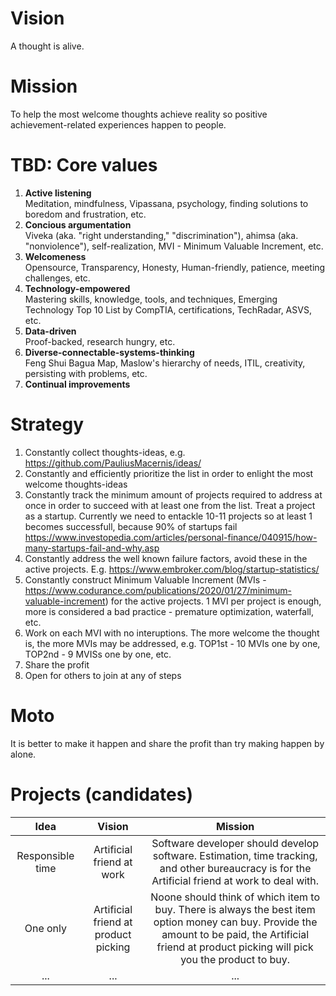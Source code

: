 # Vision

A thought is alive. 


# Mission

To help the most welcome thoughts achieve reality so positive achievement-related experiences happen to people.  


# TBD: Core values

1. **Active listening**  
  Meditation, mindfulness, Vipassana, psychology, finding solutions to boredom and frustration, etc.
2. **Concious argumentation**  
  Viveka (aka. "right understanding," "discrimination"), ahimsa (aka. "nonviolence"), self-realization, MVI - Minimum Valuable Increment, etc.
3. **Welcomeness**  
  Opensource, Transparency, Honesty, Human-friendly, patience, meeting challenges, etc.
4. **Technology-empowered**  
  Mastering skills, knowledge, tools, and techniques, Emerging Technology Top 10 List by CompTIA, certifications, TechRadar, ASVS, etc.
5. **Data-driven**  
  Proof-backed, research hungry, etc.
6. **Diverse-connectable-systems-thinking**  
  Feng Shui Bagua Map, Maslow's hierarchy of needs, ITIL, creativity, persisting with problems, etc.
7. **Continual improvements** 



# Strategy

1. Constantly collect thoughts-ideas, e.g. https://github.com/PauliusMacernis/ideas/
2. Constantly and efficiently prioritize the list in order to enlight the most welcome thoughts-ideas
3. Constantly track the minimum amount of projects required to address at once in order to succeed with at least one from the list. Treat a project as a startup. Currently we need to entackle 10-11 projects so at least 1 becomes successfull, because 90% of startups fail https://www.investopedia.com/articles/personal-finance/040915/how-many-startups-fail-and-why.asp
4. Constantly address the well known failure factors, avoid these in the active projects. E.g. https://www.embroker.com/blog/startup-statistics/
5. Constantly construct Minimum Valuable Increment (MVIs - https://www.codurance.com/publications/2020/01/27/minimum-valuable-increment) for the active projects. 1 MVI per project is enough, more is considered a bad practice - premature optimization, waterfall, etc.
6. Work on each MVI with no interuptions. The more welcome the thought is, the more MVIs may be addressed, e.g. TOP1st - 10 MVIs one by one, TOP2nd - 9 MVISs one by one, etc.
7. Share the profit
8. Open for others to join at any of steps


# Moto

It is better to make it happen and share the profit than try making happen by alone.

# Projects (candidates)

**Idea**|**Vision**|**Mission**
:-----:|:-----:|:-----:
Responsible time|Artificial friend at work|Software developer should develop software. Estimation, time tracking, and other bureaucracy is for the Artificial friend at work to deal with.
One only|Artificial friend at product picking|Noone should think of which item to buy. There is always the best item option money can buy. Provide the amount to be paid, the Artificial friend at product picking will pick you the product to buy.
...|...|...

